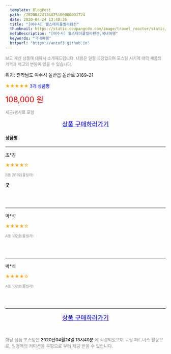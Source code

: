 ```yaml
---
  template: BlogPost
  path: /20200424134025100000031724
  date: 2020-04-24 13:40:26
  title: "[여수시] 웰스테이풀빌라펜션"
  thumbnail: https://static.coupangcdn.com/image/travel_reactor/static/booking/image/pension/ddnayo/715d514a-179d-4d66-900a-8cc4e8163dc2.jpg
  metaDescription: "[여수시] 웰스테이풀빌라펜션,국내여행"
  keywords: "국내여행"
  httpurl: "https://antnf3.github.io"
---
```

  
<span style="color: #888;font-size:0.8rem">보고 계신 상품에 대해서 소개해드립니다.
내용은 일절 과장없으며 포스팅 시기에 따라 제품의 가격과 재고의 변동이 있을 수 있습니다.</span>
  
<span style="font-size: 0.9rem;">위치: 전라남도 여수시 돌산읍 돌산로 3169-21</span>
  
<span style="color: orange;">★★★★★</span> <span style="color: blue;font-size: 0.85rem;">3개 상품평</span>
  
<span style="color: red;font-size: 1.5rem;">108,000 원</span>
  
<span style="color: #888;font-size:0.8rem">세금/봉사료 포함</span>





<p align="center"><a href="http://me2.do/FTnKNGzy" style="font-size: 1.2rem; color: blue;">상품 구매하러가기</a></p>

#### 상품평
  
---
  
조*경
    
<span style="color: orange;">★★★★☆</span>
    
<span style="color: #888;font-size:0.7rem">B동 201호(풀빌라)</span>
    
<span style="font-size:0.85rem">**굿**</span>
    

    
<br>
<br>

---
  
박*석
    
<span style="color: orange;">★★★★☆</span>
    
<span style="color: #888;font-size:0.7rem">A동 102호(풀빌라)</span>
    

    

    
<br>
<br>

---
  
박*석
    
<span style="color: orange;">★★★★☆</span>
    
<span style="color: #888;font-size:0.7rem">A동 102호(풀빌라)</span>
    

    

    
<br>
<br>


  
---
  
<p align="center"><a href="http://me2.do/FTnKNGzy" style="font-size: 1.2rem; color: blue;">상품 구매하러가기</a></p>
  
<br>
  
<span style="font-size: 0.85rem; color: #888;">해당 상품 포스팅은 <span style="color: #000;"> 2020년04월24일 13시40분 </span> 에 작성되었으며 쿠팡 파트너스 활동으로, 일정액의 커미션을 쿠팡으로 부터 제공 받을 수 있습니다.</span>